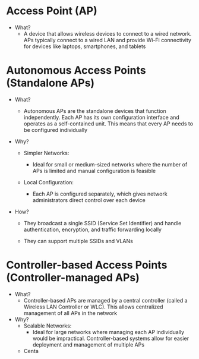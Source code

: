# Access Point (AP)
- What?
	- A device that allows wireless devices to connect to a wired network. APs typically connect to a wired LAN and provide Wi-Fi connectivity for devices like laptops, smartphones, and tablets

# Autonomous Access Points (Standalone APs)
- What?
	- Autonomous APs are the standalone devices that function independently. Each AP has its own configuration interface and operates as a self-contained unit. This means that every AP needs to be configured individually
	
- Why?
	- Simpler Networks:
		- Ideal for small or medium-sized networks where the number of APs is limited and manual configuration is feasible
		
	- Local Configuration:
		- Each AP is configured separately, which gives network administrators direct control over each device
		
- How?
	- They broadcast a single SSID (Service Set Identifier) and handle authentication, encryption, and traffic forwarding locally
	
	- They can support multiple SSIDs and VLANs

# Controller-based Access Points (Controller-managed APs)
- What?
	- Controller-based APs are managed by a central controller (called a Wireless LAN Controller or WLC). This allows centralized management of all APs in the network
- Why?
	- Scalable Networks:
		- Ideal for large networks where managing each AP individually would be impractical. Controller-based systems allow for easier deployment and management of multiple APs
	- Centa